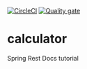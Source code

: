 [![CircleCI](https://circleci.com/gh/nzuwera/github-calculator.svg?style=svg)](https://circleci.com/gh/nzuwera/github-calculator) [![Quality gate](https://sonarcloud.io/api/project_badges/quality_gate?project=nzuwera_github-calculator)](https://sonarcloud.io/dashboard?id=nzuwera_github-calculator)
# calculator
Spring Rest Docs tutorial
